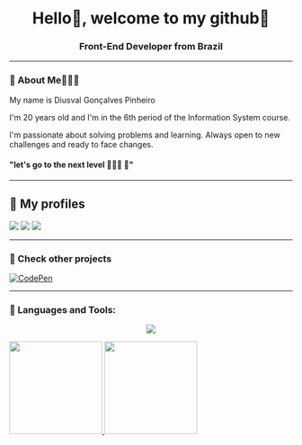<h1 align="center">Hello👋, welcome to my github🥽 </h1>
<h3 align="center">Front-End Developer from Brazil</h3>

------------------------------------------------------
<h3 align="left">👾 About Me👨🏻‍💻</h3>

My name is Diusval Gonçalves Pinheiro

I'm 20 years old and I'm in the 6th period of the Information System course.

I'm passionate about solving problems and learning. Always open to new challenges and ready to face changes.

#### "let's go to the next level 👨🏻‍💻 🧠"
------------------------------------------------------
## 🔭 My profiles
<div> 
  <a href="https://instagram.com/Diusval" target="_blank"><img src="https://img.shields.io/badge/-Instagram-%23E4405F?style=for-the-badge&logo=instagram&logoColor=white" target="_blank"></a>
  <a href = "mailto:diusval.profissional@hotmail.com"><img src="https://img.shields.io/badge/Microsoft_Outlook-0078D4?style=for-the-badge&logo=microsoft-outlook&logoColor=white" target="_blank"></a>
  <a href="https://www.linkedin.com/in/diusval-gon%C3%A7alves-pinheiro-4837b0206/" target="_blank"><img src="https://img.shields.io/badge/-LinkedIn-%230077B5?style=for-the-badge&logo=linkedin&logoColor=white" target="_blank"></a> 
</div>

------------------------------------------------------
### 🔬 Check other projects
[![CodePen](https://img.shields.io/badge/-CodePen-f9f6f6?style=for-the-badge&logo=CodePen&logoColor=000)](https://codepen.io/diusval)

------------------------------------------------------

<h3 align="left">🧩 Languages and Tools:</h3>

<p align="center">
  <a href="https://skillicons.dev">
    <img src="(https://skillicons.dev/icons?i=html,css,javascript,sass,python,nodejs,figma,photoshop,git)" />
  </a>
</p>

<div>
  <a href="https://github.com/Diusval">
  <img height="165em" src="https://github-readme-stats.vercel.app/api?username=Diusval&show_icons=true&theme=dark&include_all_commits=true&count_private=true"/>
  <img height="165em" src="https://github-readme-stats.vercel.app/api/top-langs/?username=Diusval&layout=compact&langs_count=7&theme=dark"/>
</div>
